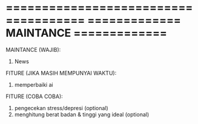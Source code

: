 =====================================
============= MAINTANCE =============
=====================================

MAINTANCE (WAJIB):
1. News

FITURE (JIKA MASIH MEMPUNYAI WAKTU):
1. memperbaiki ai 

FITURE (COBA COBA):
1. pengecekan stress/depresi (optional)
2. menghitung berat badan & tinggi yang ideal (optional)